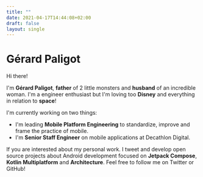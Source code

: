 ```yaml
---
title: ""
date: 2021-04-17T14:44:08+02:00
draft: false
layout: single
---
```


# Gérard Paligot

Hi there!

I'm **Gérard Paligot**, **father** of 2 little monsters and **husband** of an incredible woman.
I'm a engineer enthusiast but I'm loving too **Disney** and everything in relation to **space**!

I'm currently working on two things:

* I'm leading **Mobile Platform Engineering** to standardize, improve and frame the practice of mobile.
* I'm **Senior Staff Engineer** on mobile applications at Decathlon Digital.

If you are interested about my personal work. I tweet and develop open source projects about Android
development focused on **Jetpack Compose**, **Kotlin Multiplatform** and **Architecture**. Feel free to follow me
on Twitter or GitHub!
